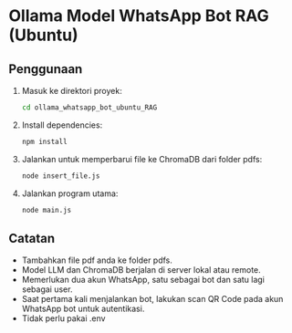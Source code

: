 # Ollama Model WhatsApp Bot RAG (Ubuntu)

## Penggunaan

1. Masuk ke direktori proyek:
   ```sh
   cd ollama_whatsapp_bot_ubuntu_RAG
   ```

2. Install dependencies:
   ```sh
   npm install
   ```

3. Jalankan untuk memperbarui file ke ChromaDB dari folder pdfs:
   ```sh
   node insert_file.js
   ```

4. Jalankan program utama:
   ```sh
   node main.js
   ```

## Catatan
- Tambahkan file pdf anda ke folder pdfs.
- Model LLM dan ChromaDB berjalan di server lokal atau remote.
- Memerlukan dua akun WhatsApp, satu sebagai bot dan satu lagi sebagai user.
- Saat pertama kali menjalankan bot, lakukan scan QR Code pada akun WhatsApp bot untuk autentikasi.
- Tidak perlu pakai .env

